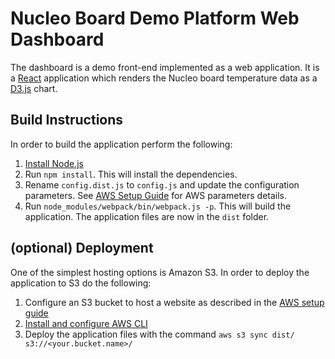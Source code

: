 # Nucleo Board Demo Platform Web Dashboard

The dashboard is a demo front-end implemented as a web application. It is a [React](https://facebook.github.io/react/) application which renders the Nucleo board temperature data as a [D3.js](https://d3js.org/) chart.

## Build Instructions

In order to build the application perform the following:

1. [Install Node.js](https://docs.npmjs.com/getting-started/installing-node)
1. Run `npm install`. This will install the dependencies.
1. Rename `config.dist.js` to `config.js` and update the configuration parameters. See [AWS Setup Guide](../aws/README.md) for AWS parameters details.
1. Run `node_modules/webpack/bin/webpack.js -p`. This will build the application. The application files are now in the `dist` folder.

## (optional) Deployment

One of the simplest hosting options is Amazon S3. In order to deploy the application to S3 do the following:

1. Configure an S3 bucket to host a website as described in the [AWS setup guide](../aws/README.md)
1. [Install and configure AWS CLI](http://docs.aws.amazon.com/cli/latest/userguide/cli-chap-getting-set-up.html)
1. Deploy the application files with the command `aws s3 sync dist/ s3://<your.bucket.name>/`
